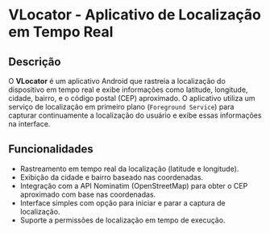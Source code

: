 # VLocator - Aplicativo de Localização em Tempo Real

## Descrição
O **VLocator** é um aplicativo Android que rastreia a localização do dispositivo em tempo real e exibe informações como latitude, longitude, cidade, bairro, e o código postal (CEP) aproximado. O aplicativo utiliza um serviço de localização em primeiro plano (`Foreground Service`) para capturar continuamente a localização do usuário e exibe essas informações na interface.

## Funcionalidades
- Rastreamento em tempo real da localização (latitude e longitude).
- Exibição da cidade e bairro baseado nas coordenadas.
- Integração com a API Nominatim (OpenStreetMap) para obter o CEP aproximado com base nas coordenadas.
- Interface simples com opção para iniciar e parar a captura de localização.
- Suporte a permissões de localização em tempo de execução.
